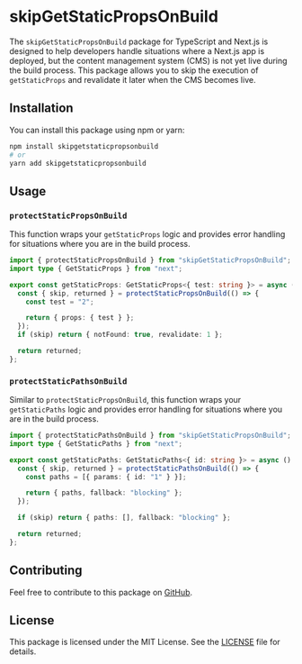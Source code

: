 # skipGetStaticPropsOnBuild

The `skipGetStaticPropsOnBuild` package for TypeScript and Next.js is designed to help developers handle situations where a Next.js app is deployed, but the content management system (CMS) is not yet live during the build process. This package allows you to skip the execution of `getStaticProps` and revalidate it later when the CMS becomes live.

## Installation

You can install this package using npm or yarn:

```bash
npm install skipgetstaticpropsonbuild
# or
yarn add skipgetstaticpropsonbuild
```

## Usage

### `protectStaticPropsOnBuild`

This function wraps your `getStaticProps` logic and provides error handling for situations where you are in the build process.

```typescript
import { protectStaticPropsOnBuild } from "skipGetStaticPropsOnBuild";
import type { GetStaticProps } from "next";

export const getStaticProps: GetStaticProps<{ test: string }> = async () => {
  const { skip, returned } = protectStaticPropsOnBuild(() => {
    const test = "2";

    return { props: { test } };
  });
  if (skip) return { notFound: true, revalidate: 1 };

  return returned;
};
```

### `protectStaticPathsOnBuild`

Similar to `protectStaticPropsOnBuild`, this function wraps your `getStaticPaths` logic and provides error handling for situations where you are in the build process.

```typescript
import { protectStaticPathsOnBuild } from "skipGetStaticPropsOnBuild";
import type { GetStaticPaths } from "next";

export const getStaticPaths: GetStaticPaths<{ id: string }> = async () => {
  const { skip, returned } = protectStaticPathsOnBuild(() => {
    const paths = [{ params: { id: "1" } }];

    return { paths, fallback: "blocking" };
  });

  if (skip) return { paths: [], fallback: "blocking" };

  return returned;
};
```

## Contributing

Feel free to contribute to this package on [GitHub](https://github.com/Neuvernetzung/skipGetStaticPropsOnBuild).

## License

This package is licensed under the MIT License. See the [LICENSE](https://github.com/Neuvernetzung/skipGetStaticPropsOnBuild/blob/master/LICENSE) file for details.
